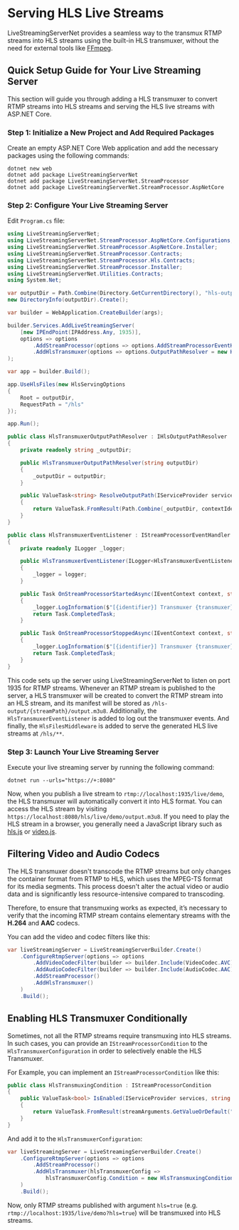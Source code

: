 # Serving HLS Live Streams

LiveStreamingServerNet provides a seamless way to the transmux RTMP streams into HLS streams using the built-in HLS transmuxer, without the need for external tools like [FFmpeg](https://ffmpeg.org/).

## Quick Setup Guide for Your Live Streaming Server

This section will guide you through adding a HLS transmuxer to convert RTMP streams into HLS streams and serving the HLS live streams with ASP.NET Core.

### Step 1: Initialize a New Project and Add Required Packages

Create an empty ASP.NET Core Web application and add the necessary packages using the following commands:

```
dotnet new web
dotnet add package LiveStreamingServerNet
dotnet add package LiveStreamingServerNet.StreamProcessor
dotnet add package LiveStreamingServerNet.StreamProcessor.AspNetCore
```

### Step 2: Configure Your Live Streaming Server

Edit `Program.cs` file:

```cs linenums="1"
using LiveStreamingServerNet;
using LiveStreamingServerNet.StreamProcessor.AspNetCore.Configurations;
using LiveStreamingServerNet.StreamProcessor.AspNetCore.Installer;
using LiveStreamingServerNet.StreamProcessor.Contracts;
using LiveStreamingServerNet.StreamProcessor.Hls.Contracts;
using LiveStreamingServerNet.StreamProcessor.Installer;
using LiveStreamingServerNet.Utilities.Contracts;
using System.Net;

var outputDir = Path.Combine(Directory.GetCurrentDirectory(), "hls-output");
new DirectoryInfo(outputDir).Create();

var builder = WebApplication.CreateBuilder(args);

builder.Services.AddLiveStreamingServer(
    [new IPEndPoint(IPAddress.Any, 1935)],
    options => options
        .AddStreamProcessor(options => options.AddStreamProcessorEventHandler<HlsTransmuxerEventListener>())
        .AddHlsTransmuxer(options => options.OutputPathResolver = new HlsTransmuxerOutputPathResolver(outputDir))
);

var app = builder.Build();

app.UseHlsFiles(new HlsServingOptions
{
    Root = outputDir,
    RequestPath = "/hls"
});

app.Run();

public class HlsTransmuxerOutputPathResolver : IHlsOutputPathResolver
{
    private readonly string _outputDir;

    public HlsTransmuxerOutputPathResolver(string outputDir)
    {
        _outputDir = outputDir;
    }

    public ValueTask<string> ResolveOutputPath(IServiceProvider services, Guid contextIdentifier, string streamPath, IReadOnlyDictionary<string, string> streamArguments)
    {
        return ValueTask.FromResult(Path.Combine(_outputDir, contextIdentifier.ToString(), "output.m3u8"));
    }
}

public class HlsTransmuxerEventListener : IStreamProcessorEventHandler
{
    private readonly ILogger _logger;

    public HlsTransmuxerEventListener(ILogger<HlsTransmuxerEventListener> logger)
    {
        _logger = logger;
    }

    public Task OnStreamProcessorStartedAsync(IEventContext context, string transmuxer, Guid identifier, uint clientId, string inputPath, string outputPath, string streamPath, IReadOnlyDictionary<string, string> streamArguments)
    {
        _logger.LogInformation($"[{identifier}] Transmuxer {transmuxer} started: {inputPath} -> {outputPath}");
        return Task.CompletedTask;
    }

    public Task OnStreamProcessorStoppedAsync(IEventContext context, string transmuxer, Guid identifier, uint clientId, string inputPath, string outputPath, string streamPath, IReadOnlyDictionary<string, string> streamArguments)
    {
        _logger.LogInformation($"[{identifier}] Transmuxer {transmuxer} stopped: {inputPath} -> {outputPath}");
        return Task.CompletedTask;
    }
}
```

This code sets up the server using LiveStreamingServerNet to listen on port 1935 for RTMP streams. Whenever an RTMP stream is published to the server, a HLS transmuxer will be created to convert the RTMP stream into an HLS stream, and its manifest will be stored as `/hls-output/{streamPath}/output.m3u8`. Additionally, the `HlsTransmuxerEventListener` is added to log out the transmuxer events. And finally, the `HlsFilesMiddleware` is added to serve the generated HLS live streams at `/hls/**`.

### Step 3: Launch Your Live Streaming Server

Execute your live streaming server by running the following command:

```
dotnet run --urls="https://+:8080"
```

Now, when you publish a live stream to `rtmp://localhost:1935/live/demo`, the HLS transmuxer will automatically convert it into HLS format. You can access the HLS stream by visiting `https://localhost:8080/hls/live/demo/output.m3u8`. If you need to play the HLS stream in a browser, you generally need a JavaScript library such as [hls.js](https://github.com/video-dev/hls.js) or [video.js](https://github.com/videojs/video.js).

## Filtering Video and Audio Codecs

The HLS transmuxer doesn't transcode the RTMP streams but only changes the container format from RTMP to HLS, which uses the MPEG-TS format for its media segments. This process doesn't alter the actual video or audio data and is significantly less resource-intensive compared to transcoding.

Therefore, to ensure that transmuxing works as expected, it’s necessary to verify that the incoming RTMP stream contains elementary streams with the **H.264** and **AAC** codecs.

You can add the video and codec filters like this:

```cs linenums="1"
var liveStreamingServer = LiveStreamingServerBuilder.Create()
    .ConfigureRtmpServer(options => options
        .AddVideoCodecFilter(builder => builder.Include(VideoCodec.AVC))
        .AddAudioCodecFilter(builder => builder.Include(AudioCodec.AAC))
        .AddStreamProcessor()
        .AddHlsTransmuxer()
    )
    .Build();
```

## Enabling HLS Transmuxer Conditionally

Sometimes, not all the RTMP streams require transmuxing into HLS streams. In such cases, you can provide an `IStreamProcessorCondition` to the `HlsTransmuxerConfiguration` in order to selectively enable the HLS Transmuxer.

For Example, you can implement an `IStreamProcessorCondition` like this:

```cs linenums="1"
public class HlsTransmuxingCondition : IStreamProcessorCondition
{
    public ValueTask<bool> IsEnabled(IServiceProvider services, string streamPath, IReadOnlyDictionary<string, string> streamArguments)
    {
        return ValueTask.FromResult(streamArguments.GetValueOrDefault("hls", "false") == "true");
    }
}
```

And add it to the `HlsTransmuxerConfiguration`:

```cs linenums="1"
var liveStreamingServer = LiveStreamingServerBuilder.Create()
    .ConfigureRtmpServer(options => options
        .AddStreamProcessor()
        .AddHlsTransmuxer(hlsTransmuxerConfig =>
            hlsTransmuxerConfig.Condition = new HlsTransmuxingCondition())
    )
    .Build();
```

Now, only RTMP streams published with argument `hls=true` (e.g. `rtmp://localhost:1935/live/demo?hls=true`) will be transmuxed into HLS streams.
